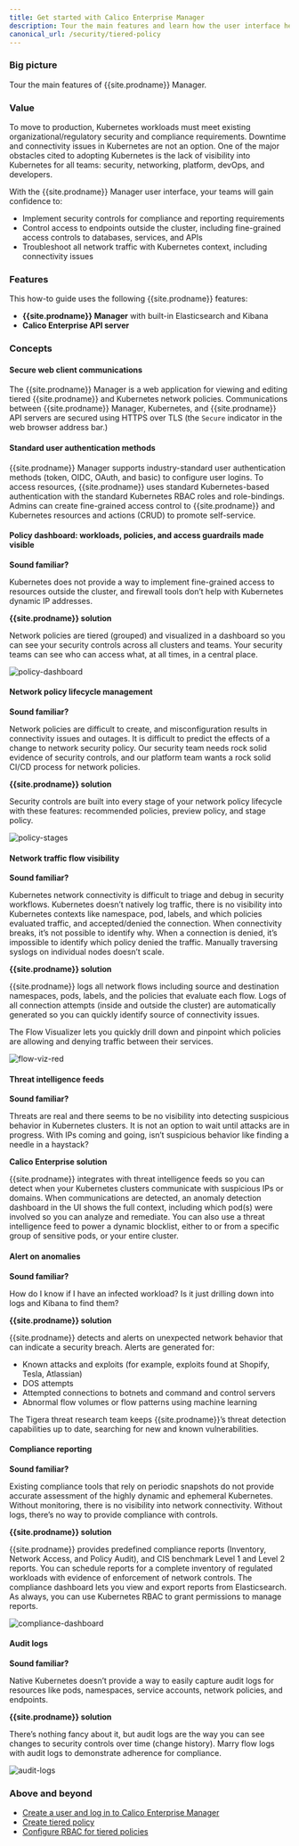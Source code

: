 ```yaml
---
title: Get started with Calico Enterprise Manager
description: Tour the main features and learn how the user interface helps with visibility and compliance.
canonical_url: /security/tiered-policy
---
```


### Big picture

Tour the main features of {{site.prodname}} Manager.

### Value

To move to production, Kubernetes workloads must meet existing organizational/regulatory security and compliance requirements. Downtime and connectivity issues in Kubernetes are not an option. One of the major obstacles cited to adopting Kubernetes is the lack of visibility into Kubernetes for all teams: security, networking, platform, devOps, and developers. 

With the {{site.prodname}} Manager user interface, your teams will gain confidence to:

- Implement security controls for compliance and reporting requirements
- Control access to endpoints outside the cluster, including fine-grained access controls to databases, services, and APIs
- Troubleshoot all network traffic with Kubernetes context, including connectivity issues

### Features

This how-to guide uses the following {{site.prodname}} features:

- **{{site.prodname}} Manager** with built-in Elasticsearch and Kibana 
- **Calico Enterprise API server**

### Concepts

#### Secure web client communications 

The {{site.prodname}} Manager is a web application for viewing and editing tiered {{site.prodname}} and Kubernetes network policies. Communications between {{site.prodname}} Manager, Kubernetes, and {{site.prodname}} API servers are secured using HTTPS over TLS (the `Secure` indicator in the web browser address bar.) 

#### Standard user authentication methods 

{{site.prodname}} Manager supports industry-standard user authentication methods (token, OIDC, OAuth, and basic) to configure user logins. To access resources, {{site.prodname}} uses standard Kubernetes-based authentication with the standard Kubernetes RBAC roles and role-bindings. Admins can create fine-grained access control to {{site.prodname}} and Kubernetes resources and actions (CRUD) to promote self-service.  

#### Policy dashboard: workloads, policies, and access guardrails made visible

**Sound familiar?**

Kubernetes does not provide a way to implement fine-grained access to resources outside the cluster, and firewall tools don’t help with Kubernetes dynamic IP addresses. 

**{{site.prodname}} solution**

Network policies are tiered (grouped) and visualized in a dashboard so you can see your security controls across all clusters and teams. Your security teams can see who can access what, at all times, in a central place. 

![policy-dashboard]({{site.baseurl}}/images/policy-dashboard.png)

#### Network policy lifecycle management

**Sound familiar?**

Network policies are difficult to create, and misconfiguration results in connectivity issues and outages. It is difficult to predict the effects of a change to network security policy. Our security team needs rock solid evidence of security controls, and our platform team wants a rock solid CI/CD process for network policies.

**{{site.prodname}} solution**

Security controls are built into every stage of your network policy lifecycle with these features: recommended policies, preview policy, and stage policy. 

![policy-stages]({{site.baseurl}}/images/policy-stages.png)

#### Network traffic flow visibility

**Sound familiar?**

Kubernetes network connectivity is difficult to triage and debug in security workflows. Kubernetes doesn’t natively log traffic, there is no visibility into Kubernetes contexts like namespace, pod, labels, and which policies evaluated traffic, and accepted/denied the connection. When connectivity breaks, it’s not possible to identify why. When a connection is denied, it’s impossible to identify which policy denied the traffic. Manually traversing syslogs on individual nodes doesn’t scale. 

**{{site.prodname}} solution**

{{site.prodname}} logs all network flows including source and destination namespaces, pods, labels, and the policies that evaluate each flow. Logs of all connection attempts (inside and outside the cluster) are automatically generated so you can quickly identify source of connectivity issues. 

The Flow Visualizer lets you quickly drill down and pinpoint which policies are allowing and denying traffic between their services.

![flow-viz-red]({{site.baseurl}}/images/flow-viz-red.png)

#### Threat intelligence feeds

**Sound familiar?**

Threats are real and there seems to be no visibility into detecting suspicious behavior in Kubernetes clusters. It is not an option to wait until attacks are in progress. With IPs coming and going, isn’t suspicious behavior like finding a needle in a haystack?  
 
**Calico Enterprise solution**

{{site.prodname}} integrates with threat intelligence feeds so you can detect when your Kubernetes clusters communicate with suspicious IPs or domains. When communications are detected, an anomaly detection dashboard in the UI shows the full context, including which pod(s) were involved so you can analyze and remediate. You can also use a threat intelligence feed to power a dynamic blocklist, either to or from a specific group of sensitive pods, or your entire cluster.

#### Alert on anomalies

**Sound familiar?**

How do I know if I have an infected workload? Is it just drilling down into logs and Kibana to find them?

**{{site.prodname}} solution**

{{site.prodname}} detects and alerts on unexpected network behavior that can indicate a security breach. Alerts are generated for:

- Known attacks and exploits (for example, exploits found at Shopify, Tesla, Atlassian)
- DOS attempts
- Attempted connections to botnets and command and control servers
- Abnormal flow volumes or flow patterns using machine learning

The Tigera threat research team keeps {{site.prodname}}’s threat detection capabilities up to date, searching for new and known vulnerabilities.

#### Compliance reporting

**Sound familiar?**

Existing compliance tools that rely on periodic snapshots do not provide accurate assessment of the highly dynamic and ephemeral Kubernetes. Without monitoring, there is no visibility into network connectivity. Without logs, there’s no way to provide compliance with controls.
 
**{{site.prodname}} solution**

{{site.prodname}} provides predefined compliance reports (Inventory, Network Access, and Policy Audit), and CIS benchmark Level 1 and Level 2 reports. You can schedule reports for a complete inventory of regulated workloads with evidence of enforcement of network controls. The compliance dashboard lets you view and export reports from Elasticsearch. As always, you can use Kubernetes RBAC to grant permissions to manage reports. 

![compliance-dashboard]({{site.baseurl}}/images/compliance-dashboard.png)

#### Audit logs

**Sound familiar?**

Native Kubernetes doesn’t provide a way to easily capture audit logs for resources like pods, namespaces, service accounts, network policies, and endpoints. 
 
**{{site.prodname}} solution**

There’s nothing fancy about it, but audit logs are the way you can see changes to security controls over time (change history). Marry flow logs with audit logs to demonstrate adherence for compliance.

![audit-logs]({{site.baseurl}}/images/audit-logs.png)

### Above and beyond

- [Create a user and log in to Calico Enterprise Manager]({{site.baseurl}}/getting-started/cnx/authentication-quickstart)
- [Create tiered policy]({{site.baseurl}}/security/tiered-policy)
- [Configure RBAC for tiered policies]({{site.baseurl}}/security/rbac-tiered-policies)
